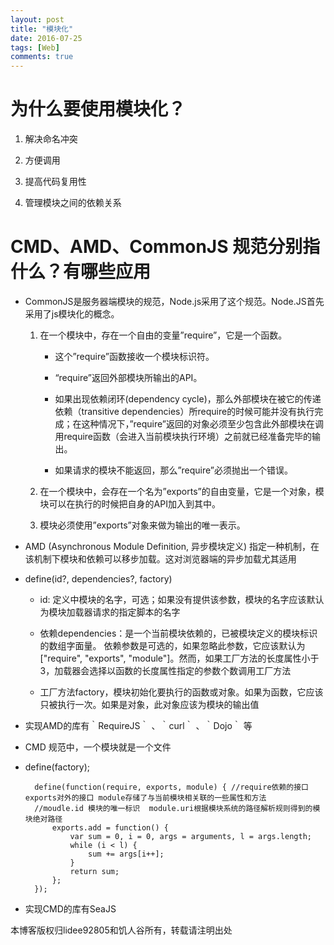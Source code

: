 ```yaml
---
layout: post
title: "模块化"
date: 2016-07-25
tags: [Web]
comments: true
---
```


# 为什么要使用模块化？

1. 解决命名冲突

2. 方便调用

3. 提高代码复用性

4. 管理模块之间的依赖关系

# CMD、AMD、CommonJS 规范分别指什么？有哪些应用

* CommonJS是服务器端模块的规范，Node.js采用了这个规范。Node.JS首先采用了js模块化的概念。

	1. 在一个模块中，存在一个自由的变量”require”，它是一个函数。

		* 这个”require”函数接收一个模块标识符。

		* “require”返回外部模块所输出的API。

		* 如果出现依赖闭环(dependency cycle)，那么外部模块在被它的传递依赖（transitive dependencies）所require的时候可能并没有执行完成；在这种情况下，”require”返回的对象必须至少包含此外部模块在调用require函数（会进入当前模块执行环境）之前就已经准备完毕的输出。

		* 如果请求的模块不能返回，那么”require”必须抛出一个错误。

	2. 在一个模块中，会存在一个名为”exports”的自由变量，它是一个对象，模块可以在执行的时候把自身的API加入到其中。

	3. 模块必须使用”exports”对象来做为输出的唯一表示。

	
* AMD (Asynchronous Module Definition, 异步模块定义) 指定一种机制，在该机制下模块和依赖可以移步加载。这对浏览器端的异步加载尤其适用

* define(id?, dependencies?, factory)

	* id: 定义中模块的名字，可选；如果没有提供该参数，模块的名字应该默认为模块加载器请求的指定脚本的名字

	* 依赖dependencies：是一个当前模块依赖的，已被模块定义的模块标识的数组字面量。 依赖参数是可选的，如果忽略此参数，它应该默认为["require", "exports", "module"]。然而，如果工厂方法的长度属性小于3，加载器会选择以函数的长度属性指定的参数个数调用工厂方法

	* 工厂方法factory，模块初始化要执行的函数或对象。如果为函数，它应该只被执行一次。如果是对象，此对象应该为模块的输出值

* 实现AMD的库有｀RequireJS｀ 、｀curl｀ 、｀Dojo｀ 等

* CMD 规范中，一个模块就是一个文件

* define(factory);

		define(function(require, exports, module) { //require依赖的接口 exports对外的接口 module存储了与当前模块相关联的一些属性和方法
		//moudle.id 模块的唯一标识  module.uri根据模块系统的路径解析规则得到的模块绝对路径
			exports.add = function() {
				var sum = 0, i = 0, args = arguments, l = args.length;
				while (i < l) {
					sum += args[i++];
				}
				return sum;
			};
		});
		
* 实现CMD的库有SeaJS


本博客版权归lidee92805和饥人谷所有，转载请注明出处





